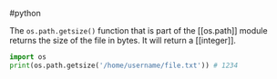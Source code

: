 #python

The `os.path.getsize()` function that is part of the [[os.path]] module returns the size of the file in bytes. It will return a [[integer]].

```python
import os
print(os.path.getsize('/home/username/file.txt')) # 1234
```